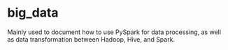 # big_data
Mainly used to document how to use PySpark for data processing, as well as data transformation between Hadoop, Hive, and Spark.
